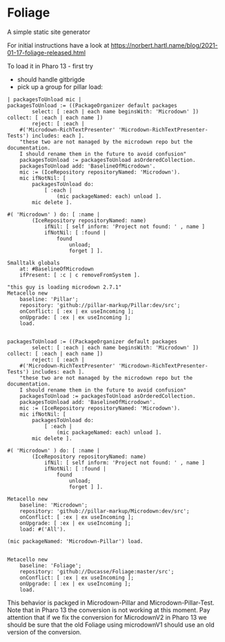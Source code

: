 # Foliage

A simple static site generator

For initial instructions have a look at https://norbert.hartl.name/blog/2021-01-17-foliage-released.html


To load it in Pharo 13 - first try
- should handle gitbrigde
- pick up a group for pillar load:
```
| packagesToUnload mic |
packagesToUnload := ((PackageOrganizer default packages 
		select: [ :each | each name beginsWith: 'Microdown' ])  collect: [ :each | each name ]) 
		reject: [ :each |  
 	#('Microdown-RichTextPresenter' 'Microdown-RichTextPresenter-Tests') includes: each ].
	"these two are not managed by the microdown repo but the documentation.
	I should rename them in the future to avoid confusion"
	packagesToUnload := packagesToUnload asOrderedCollection.
	packagesToUnload add: 'BaselineOfMicrodown'.
	mic := (IceRepository repositoryNamed: 'Microdown').
	mic ifNotNil: [ 
		packagesToUnload do: 
			[ :each | 
				(mic packageNamed: each) unload ].
		mic delete ].

#( 'Microdown' ) do: [ :name |
        (IceRepository repositoryNamed: name)
            ifNil: [ self inform: 'Project not found: ' , name ]
            ifNotNil: [ :found |
                found
                    unload;
                    forget ] ].

Smalltalk globals
	at: #BaselineOfMicrodown 
	ifPresent: [ :c | c removeFromSystem ].

"this guy is loading microdown 2.7.1"
Metacello new
	baseline: 'Pillar';
	repository: 'github://pillar-markup/Pillar:dev/src';
	onConflict: [ :ex | ex useIncoming ];
	onUpgrade: [ :ex | ex useIncoming ];
	load.
	
	
packagesToUnload := ((PackageOrganizer default packages 
		select: [ :each | each name beginsWith: 'Microdown' ])  collect: [ :each | each name ]) 
		reject: [ :each |  
 	#('Microdown-RichTextPresenter' 'Microdown-RichTextPresenter-Tests') includes: each ].
	"these two are not managed by the microdown repo but the documentation.
	I should rename them in the future to avoid confusion"
	packagesToUnload := packagesToUnload asOrderedCollection.
	packagesToUnload add: 'BaselineOfMicrodown'.
	mic := (IceRepository repositoryNamed: 'Microdown').
	mic ifNotNil: [ 
		packagesToUnload do: 
			[ :each | 
				(mic packageNamed: each) unload ].
		mic delete ].

#( 'Microdown' ) do: [ :name |
        (IceRepository repositoryNamed: name)
            ifNil: [ self inform: 'Project not found: ' , name ]
            ifNotNil: [ :found |
                found
                    unload;
                    forget ] ].	

Metacello new
	baseline: 'Microdown';
	repository: 'github://pillar-markup/Microdown:dev/src';
	onConflict: [ :ex | ex useIncoming ];
	onUpgrade: [ :ex | ex useIncoming ];
	load: #('All').

(mic packageNamed: 'Microdown-Pillar') load.

	
Metacello new
	baseline: 'Foliage';
	repository: 'github://Ducasse/Foliage:master/src';
	onConflict: [ :ex | ex useIncoming ];
	onUpgrade: [ :ex | ex useIncoming ];
	load.
```
This behavior is packged in Microdown-Pillar and Microdown-Pillar-Test.
Note that in Pharo 13 the conversion is not working at this moment. 
Pay attention that if we fix the conversion for MicrodownV2 in Pharo 13 we should be sure that 
the old Foliage using microdownV1 should use an old version of the conversion. 


